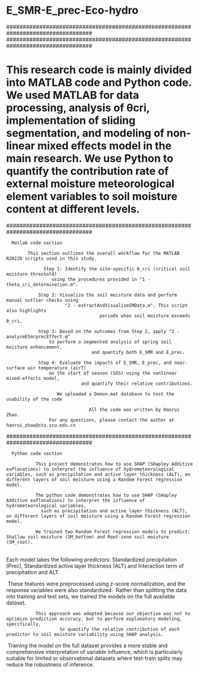 # E_SMR-E_prec-Eco-hydro
################################################################################## 
##################################################################################
# This research code is mainly divided into MATLAB code and Python code. We used MATLAB for data processing, analysis of θcri, implementation of sliding segmentation, and modeling of non-linear mixed effects model in the main research. We use Python to quantify the contribution rate of external moisture meteorological element variables to soil moisture content at different levels.
##################################################################################
      
      Matlab code section

            This section outlines the overall workflow for the MATLAB R2022b scripts used in this study.

                  Step 1: Identify the site-specific θ_cri (critical soil moisture threshold)
                     using the procedures provided in "1 - theta_cri_determination.m".
 
                Step 2: Visualize the soil moisture data and perform manual outlier checks using
                          "2 - extractAndVisualizeSMData.m". This script also highlights
                                       periods when soil moisture exceeds θ_cri.
 
                Step 3: Based on the outcomes from Step 2, apply "3 - analyzeESmrprecEffect.m" 
                    to perform a segmented analysis of spring soil moisture enhancement,
                                    and quantify both E_SMR and E_prec.
 
                Step 4: Evaluate the impacts of E_SMR, E_prec, and near-surface air temperature (airT) 
                    on the start of season (SOS) using the nonlinear mixed-effects model, 
                                and quantify their relative contributions.
          
                       We uploaded a Demon.mat database to test the usability of the code
           
                                   All the code was written by Hanrui Zhao. 
                    For any questions, please contact the author at hanrui_zhao@stu.scu.edu.cn



##################################################################################
      
      Python code section
                      
               This project demonstrates how to use SHAP (SHapley Additive exPlanations) to interpret the influence of hydrometeorological variables, such as precipitation and active layer thickness (ALT), on different layers of soil moisture using a Random Forest regression model.
                        
               The python code demonstrates how to use SHAP (SHapley Additive exPlanations) to interpret the influence of hydrometeorological variables, 
                 such as precipitation and active layer thickness (ALT), on different layers of soil moisture using a Random Forest regression model.

               We trained two Random Forest regression models to predict: Shallow soil moisture (SM_bottom) and Root-zone soil moisture (SM_root).
﻿                      
               Each model takes the following predictors: Standardized precipitation (Prec), Standardized active layer thickness (ALT) and Interaction term of precipitation and ALT.
                                 
﻿               These features were preprocessed using z-score normalization, and the response variables were also standardized.
﻿
               Rather than splitting the data into training and test sets, we trained the models on the full available dataset.
                       
               This approach was adopted because our objective was not to optimize prediction accuracy, but to perform explanatory modeling, specifically,
                        to quantify the relative contribution of each predictor to soil moisture variability using SHAP analysis.
﻿
               Training the model on the full dataset provides a more stable and comprehensive interpretation of variable influence, which is particularly suitable for limited or observational datasets where test-train splits may reduce the robustness of inference.
